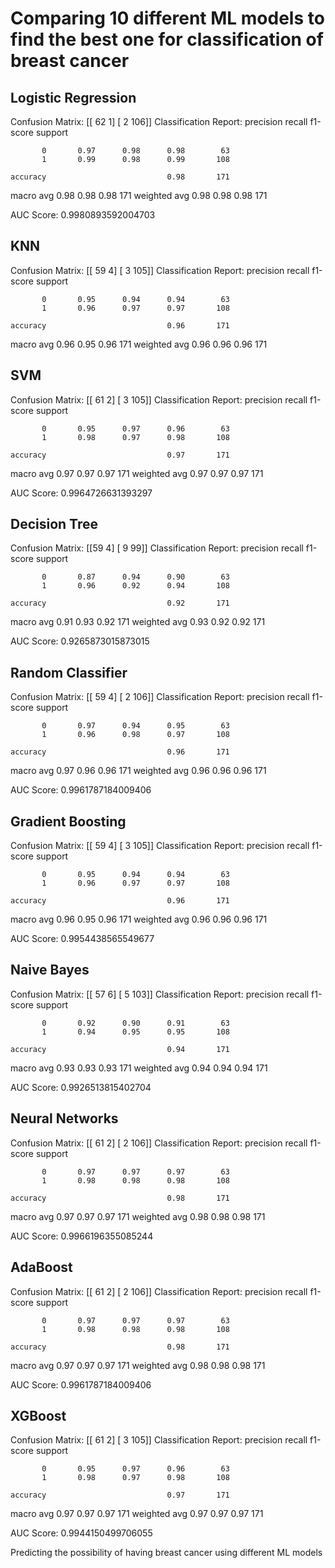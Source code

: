 # Comparing 10 different ML models to find the best one for classification of breast cancer

## Logistic Regression

Confusion Matrix: 
[[ 62   1]
 [  2 106]]
Classification Report: 
              precision    recall  f1-score   support

           0       0.97      0.98      0.98        63
           1       0.99      0.98      0.99       108

    accuracy                           0.98       171
   macro avg       0.98      0.98      0.98       171
weighted avg       0.98      0.98      0.98       171

AUC Score: 0.9980893592004703

## KNN

Confusion Matrix: 
[[ 59   4]
 [  3 105]]
Classification Report: 
              precision    recall  f1-score   support

           0       0.95      0.94      0.94        63
           1       0.96      0.97      0.97       108

    accuracy                           0.96       171
   macro avg       0.96      0.95      0.96       171
weighted avg       0.96      0.96      0.96       171

##  SVM

Confusion Matrix: 
[[ 61   2]
 [  3 105]]
Classification Report: 
              precision    recall  f1-score   support

           0       0.95      0.97      0.96        63
           1       0.98      0.97      0.98       108

    accuracy                           0.97       171
   macro avg       0.97      0.97      0.97       171
weighted avg       0.97      0.97      0.97       171

AUC Score: 0.9964726631393297

## Decision Tree

Confusion Matrix: 
[[59  4]
 [ 9 99]]
Classification Report: 
              precision    recall  f1-score   support

           0       0.87      0.94      0.90        63
           1       0.96      0.92      0.94       108

    accuracy                           0.92       171
   macro avg       0.91      0.93      0.92       171
weighted avg       0.93      0.92      0.92       171

AUC Score: 0.9265873015873015

## Random Classifier

Confusion Matrix: 
[[ 59   4]
 [  2 106]]
Classification Report: 
              precision    recall  f1-score   support

           0       0.97      0.94      0.95        63
           1       0.96      0.98      0.97       108

    accuracy                           0.96       171
   macro avg       0.97      0.96      0.96       171
weighted avg       0.96      0.96      0.96       171

AUC Score: 0.9961787184009406

## Gradient Boosting

Confusion Matrix: 
[[ 59   4]
 [  3 105]]
Classification Report: 
              precision    recall  f1-score   support

           0       0.95      0.94      0.94        63
           1       0.96      0.97      0.97       108

    accuracy                           0.96       171
   macro avg       0.96      0.95      0.96       171
weighted avg       0.96      0.96      0.96       171

AUC Score: 0.9954438565549677

## Naive Bayes

Confusion Matrix: 
[[ 57   6]
 [  5 103]]
Classification Report: 
              precision    recall  f1-score   support

           0       0.92      0.90      0.91        63
           1       0.94      0.95      0.95       108

    accuracy                           0.94       171
   macro avg       0.93      0.93      0.93       171
weighted avg       0.94      0.94      0.94       171

AUC Score: 0.9926513815402704

## Neural Networks

Confusion Matrix: 
[[ 61   2]
 [  2 106]]
Classification Report: 
              precision    recall  f1-score   support

           0       0.97      0.97      0.97        63
           1       0.98      0.98      0.98       108

    accuracy                           0.98       171
   macro avg       0.97      0.97      0.97       171
weighted avg       0.98      0.98      0.98       171

AUC Score: 0.9966196355085244

## AdaBoost

Confusion Matrix: 
[[ 61   2]
 [  2 106]]
Classification Report: 
              precision    recall  f1-score   support

           0       0.97      0.97      0.97        63
           1       0.98      0.98      0.98       108

    accuracy                           0.98       171
   macro avg       0.97      0.97      0.97       171
weighted avg       0.98      0.98      0.98       171

AUC Score: 0.9961787184009406

## XGBoost

Confusion Matrix: 
[[ 61   2]
 [  3 105]]
Classification Report: 
              precision    recall  f1-score   support

           0       0.95      0.97      0.96        63
           1       0.98      0.97      0.98       108

    accuracy                           0.97       171
   macro avg       0.97      0.97      0.97       171
weighted avg       0.97      0.97      0.97       171

AUC Score: 0.9944150499706055


Predicting the possibility of having breast cancer using different ML models
